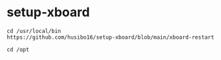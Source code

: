 # setup-xboard

```
cd /usr/local/bin
https://github.com/husibo16/setup-xboard/blob/main/xboard-restart
```
```
cd /opt
